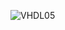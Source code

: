 ![VHDL05](https://github.com/dita-deb/VHDL_Labs/assets/153967732/964cb432-d5ee-4425-851c-6f75e7f6ef36)
